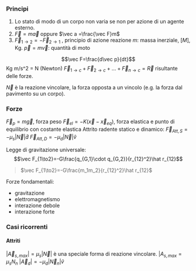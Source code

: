 ### Principi
1. Lo stato di modo di un corpo non varia se non per azione di un agente esterno.
2. $\vec F=m\vec a$ oppure $\vec a =\frac{\vec F}m$ 
3. $\vec F_{1\to2}=-\vec F_{2\to1}$ , principio di azione reazione
$m$: massa inerziale, $[M]$, Kg.
$\vec p=m\vec v$: quantità di moto

$$\vec F=\frac{d\vec p}{dt}$$
Kg m/s^2 = N (Newton) 
$\vec F_{1\to c}+\vec F_{2\to c}+\dots+\vec F_{n\to c}=\vec R$ risultante delle forze.

$\vec N$ è la reazione vincolare, la forza opposta a un vincolo (e.g. la forza dal pavimento su un corpo).

### Forze
$\vec F_p=m\vec g$, forza peso
$\vec F_{el}=-K(\vec x-\vec x_{eq})$, forza elastica e punto di equilibrio con costante elastica
Attrito radente statico  e dinamico:
$\vec F_{Att,S}=-\mu_s|\vec N|\hat d$
$\vec F_{Att,D}=-\mu_d |\vec N|\hat v$

Legge di gravitazione universale:
$$\vec F_{1\to2}=-G\frac{q_{G,1}\cdot q_{G,2}}{r_{12}^2}\hat r_{12}$$
>$\vec F_{1\to2}=-G\frac{m_1m_2}{r_{12}^2}\hat r_{12}$

Forze fondamentali:
- gravitazione
- elettromagnetismo
- interazione debole
- interazione forte
### Casi ricorrenti
#### Attriti
$|\vec A_{s,max}|=\mu_s|\vec N|$
è una speciale forma di reazione vincolare.
$|A_{s,max}=\mu_sN_n$
$|\vec A_d|=-\mu_d|\vec N_n|\hat v$
